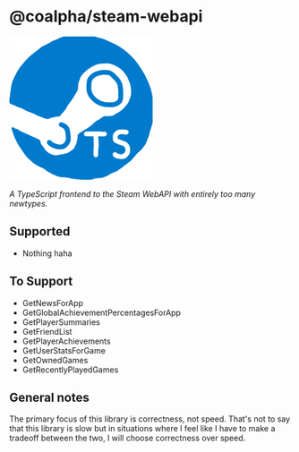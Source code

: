 # @coalpha/steam-webapi

![If anyone wants to make me an icon, I'd be glad](misc/icon.png)

*A TypeScript frontend to the Steam WebAPI with entirely too many newtypes.*

## Supported

- Nothing haha

## To Support

- GetNewsForApp
- GetGlobalAchievementPercentagesForApp
- GetPlayerSummaries
- GetFriendList
- GetPlayerAchievements
- GetUserStatsForGame
- GetOwnedGames
- GetRecentlyPlayedGames

## General notes

The primary focus of this library is correctness, not speed.
That's not to say that this library is slow but in situations where I feel like
I have to make a tradeoff between the two, I will choose correctness over speed.
